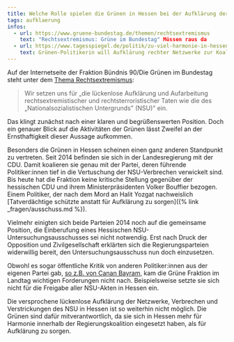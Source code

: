 ```yaml
---
title: Welche Rolle spielen die Grünen in Hessen bei der Aufklärung der NSU-Verbrechen?
tags: aufklaerung
infos:
  - url: https://www.gruene-bundestag.de/themen/rechtsextremismus
    text: "Rechtsextremismus: Grüne im Bundestag" Müssen raus da
  - url: https://www.tagesspiegel.de/politik/zu-viel-harmonie-in-hessen-trotz-nsu-2-0-gruenen-politikerin-will-aufklaerung-rechter-netzwerke-zur-koalitionsfrage-machen/26040998.html
    text: Grünen-Politikerin will Aufklärung rechter Netzwerke zur Koalitionsfrage machen (Tagesspiegel)
---
```


Auf der Internetseite der Fraktion Bündnis 90/Die Grünen im Bundestag steht unter dem [Thema Rechtsextremismus](https://www.gruene-bundestag.de/themen/rechtsextremismus):

> Wir setzen uns für „die lückenlose Aufklärung und Aufarbeitung rechtsextremistischer und rechtsterroristischer Taten wie die des „Nationalsozialistischen Untergrunds" (NSU)“ ein. 

Das klingt zunächst nach einer klaren und begrüßenswerten Position. Doch ein genauer Blick auf die Aktivitäten der Grünen lässt Zweifel an der Ernsthaftigkeit dieser Aussage aufkommen. 

Besonders die Grünen in Hessen scheinen einen ganz anderen Standpunkt zu vertreten. Seit 2014 befinden sie sich in der Landesregierung mit der CDU. Damit koalieren sie genau mit der Partei, deren führende Politiker:innen tief in die Vertuschung der NSU-Verbrechen verwickelt sind. Bis heute hat die Fraktion keine kritische Stellung gegenüber der hessischen CDU und ihrem Ministerpräsidenten Volker Bouffier bezogen. Einem Politiker, der nach dem Mord an Halit Yozgat nachweislich [Tatverdächtige schützte anstatt für Aufklärung zu sorgen]({% link _fragen/ausschuss.md %}).

Vielmehr einigten sich beide Parteien 2014 noch auf die gemeinsame Position, die Einberufung eines Hessischen NSU-Untersuchungsausschusses sei nicht notwendig. Erst nach Druck der Opposition und Zivilgesellschaft erklärten sich die Regierungsparteien widerwillig bereit, den Untersuchungsausschuss nun doch einzusetzen.

Obwohl es sogar öffentliche Kritik von anderen Politiker:innen aus der eigenen Partei gab, [so z.B. von Canan Bayram](https://www.tagesspiegel.de/politik/zu-viel-harmonie-in-hessen-trotz-nsu-2-0-gruenen-politikerin-will-aufklaerung-rechter-netzwerke-zur-koalitionsfrage-machen/26040998.html), kam die Grüne Fraktion im Landtag wichtigen Forderungen nicht nach. Beispielsweise setzte sie sich nicht für die Freigabe aller NSU-Akten in Hessen ein. 

Die versprochene lückenlose Aufklärung der Netzwerke, Verbrechen und Verstrickungen des NSU in Hessen ist so weiterhin nicht möglich. Die Grünen sind dafür mitverantwortlich, da sie sich in Hessen mehr für Harmonie innerhalb der Regierungskoalition eingesetzt haben, als für Aufklärung zu sorgen.
